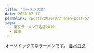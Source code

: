 ```yaml
---
title: 'ラーメン大至'
date: 2020-07-17
permalink: /posts/2020/07/ramen-post-5/
tags:
  - 東京ラーメン百名店2019
  - 醤油
---
```


オーソドックスなラーメンです。
[食べログ](https://tabelog.com/tokyo/A1310/A131002/13042832/)

